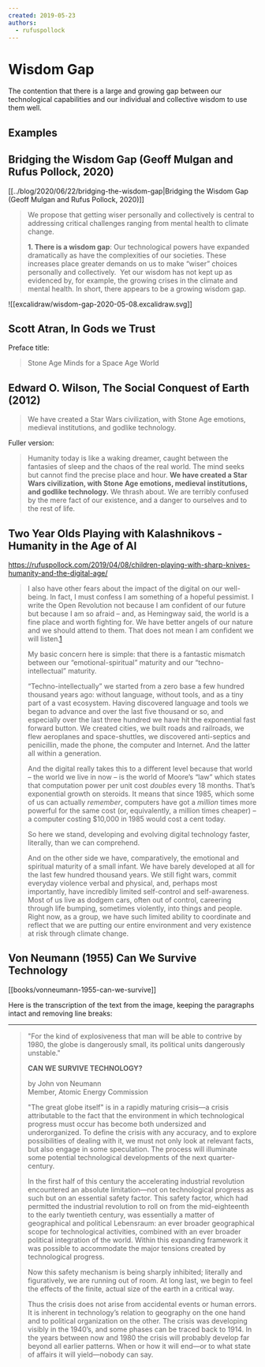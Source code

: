 ```yaml
---
created: 2019-05-23
authors:
  - rufuspollock
---
```

# Wisdom Gap

The contention that there is a large and growing gap between our technological capabilities and our individual and collective wisdom to use them well.

## Examples

## Bridging the Wisdom Gap (Geoff Mulgan and Rufus Pollock, 2020)

[[../blog/2020/06/22/bridging-the-wisdom-gap|Bridging the Wisdom Gap (Geoff Mulgan and Rufus Pollock, 2020)]]

> We propose that getting wiser personally and collectively is central to addressing critical challenges ranging from mental health to climate change.
> 
> **1. There is a wisdom gap**: Our technological powers have expanded dramatically as have the complexities of our societies. These increases place greater demands on us to make “wiser” choices personally and collectively.  Yet our wisdom has not kept up as evidenced by, for example, the growing crises in the climate and mental health. In short, there appears to be a growing wisdom gap.

![[excalidraw/wisdom-gap-2020-05-08.excalidraw.svg]]
## Scott Atran, In Gods we Trust

Preface title:

> Stone Age Minds for a Space Age World

## Edward O. Wilson, The Social Conquest of Earth (2012)

> We have created a Star Wars civilization, with Stone Age emotions, medieval institutions, and godlike technology.

Fuller version:

> Humanity today is like a waking dreamer, caught between the fantasies of sleep and the chaos of the real world. The mind seeks but cannot find the precise place and hour. **We have created a Star Wars civilization, with Stone Age emotions, medieval institutions, and godlike technology.** We thrash about. We are terribly confused by the mere fact of our existence, and a danger to ourselves and to the rest of life.

## Two Year Olds Playing with Kalashnikovs - Humanity in the Age of AI

https://rufuspollock.com/2019/04/08/children-playing-with-sharp-knives-humanity-and-the-digital-age/

> I also have other fears about the impact of the digital on our well-being. In fact, I must confess I am something of a hopeful pessimist. I write the Open Revolution not because I am confident of our future but because I am so afraid – and, as Hemingway said, the world is a fine place and worth fighting for. We have better angels of our nature and we should attend to them. That does not mean I am confident we will listen.[1](https://rufuspollock.com/2019/04/08/children-playing-with-sharp-knives-humanity-and-the-digital-age/#fn:1)
> 
> My basic concern here is simple: that there is a fantastic mismatch between our “emotional-spiritual” maturity and our “techno-intellectual” maturity.
> 
> “Techno-intellectually” we started from a zero base a few hundred thousand years ago: without language, without tools, and as a tiny part of a vast ecosystem. Having discovered language and tools we began to advance and over the last five thousand or so, and especially over the last three hundred we have hit the exponential fast forward button. We created cities, we built roads and railroads, we flew aeroplanes and space-shuttles, we discovered anti-septics and penicillin, made the phone, the computer and Internet. And the latter all within a generation.
> 
> And the digital really takes this to a different level because that world – the world we live in now – is the world of Moore’s “law” which states that computation power per unit cost _doubles_ every 18 months. That’s exponential growth on steroids. It means that since 1985, which some of us can actually _remember_, computers have got a _million_ times more powerful for the same cost (or, equivalently, a million times cheaper) – a computer costing $10,000 in 1985 would cost a cent today.
> 
> So here we stand, developing and evolving digital technology faster, literally, than we can comprehend.
> 
> And on the other side we have, comparatively, the emotional and spiritual maturity of a small infant. We have barely developed at all for the last few hundred thousand years. We still fight wars, commit everyday violence verbal and physical, and, perhaps most importantly, have incredibly limited self-control and self-awareness. Most of us live as dodgem cars, often out of control, careering through life bumping, sometimes violently, into things and people. Right now, as a group, we have such limited ability to coordinate and reflect that we are putting our entire environment and very existence at risk through climate change.

## Von Neumann (1955) Can We Survive Technology

[[books/vonneumann-1955-can-we-survive]]

Here is the transcription of the text from the image, keeping the paragraphs intact and removing line breaks:

---

> "For the kind of explosiveness that man will be able to contrive by 1980, the globe is dangerously small, its political units dangerously unstable."
> 
> **CAN WE SURVIVE TECHNOLOGY?**
> 
> by John von Neumann  
> Member, Atomic Energy Commission
> 
> "The great globe itself" is in a rapidly maturing crisis—a crisis attributable to the fact that the environment in which technological progress must occur has become both undersized and underorganized. To define the crisis with any accuracy, and to explore possibilities of dealing with it, we must not only look at relevant facts, but also engage in some speculation. The process will illuminate some potential technological developments of the next quarter-century.
> 
> In the first half of this century the accelerating industrial revolution encountered an absolute limitation—not on technological progress as such but on an essential safety factor. This safety factor, which had permitted the industrial revolution to roll on from the mid-eighteenth to the early twentieth century, was essentially a matter of geographical and political Lebensraum: an ever broader geographical scope for technological activities, combined with an ever broader political integration of the world. Within this expanding framework it was possible to accommodate the major tensions created by technological progress.
> 
> Now this safety mechanism is being sharply inhibited; literally and figuratively, we are running out of room. At long last, we begin to feel the effects of the finite, actual size of the earth in a critical way.
> 
> Thus the crisis does not arise from accidental events or human errors. It is inherent in technology’s relation to geography on the one hand and to political organization on the other. The crisis was developing visibly in the 1940’s, and some phases can be traced back to 1914. In the years between now and 1980 the crisis will probably develop far beyond all earlier patterns. When or how it will end—or to what state of affairs it will yield—nobody can say.